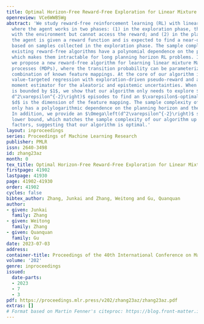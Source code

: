 ```yaml
---
title: Optimal Horizon-Free Reward-Free Exploration for Linear Mixture MDPs
openreview: VCe6WWB5Wg
abstract: 'We study reward-free reinforcement learning (RL) with linear function approximation,
  where the agent works in two phases: (1) in the exploration phase, the agent interacts
  with the environment but cannot access the reward; and (2) in the planning phase,
  the agent is given a reward function and is expected to find a near-optimal policy
  based on samples collected in the exploration phase. The sample complexities of
  existing reward-free algorithms have a polynomial dependence on the planning horizon,
  which makes them intractable for long planning horizon RL problems. In this paper,
  we propose a new reward-free algorithm for learning linear mixture Markov decision
  processes (MDPs), where the transition probability can be parameterized as a linear
  combination of known feature mappings. At the core of our algorithm is uncertainty-weighted
  value-targeted regression with exploration-driven pseudo-reward and a high-order
  moment estimator for the aleatoric and epistemic uncertainties. When the total reward
  is bounded by $1$, we show that our algorithm only needs to explore $\tilde O\left(
  d^2\varepsilon^{-2}\right)$ episodes to find an $\varepsilon$-optimal policy, where
  $d$ is the dimension of the feature mapping. The sample complexity of our algorithm
  only has a polylogarithmic dependence on the planning horizon and therefore is "horizon-free”.
  In addition, we provide an $\Omega\left(d^2\varepsilon^{-2}\right)$ sample complexity
  lower bound, which matches the sample complexity of our algorithm up to logarithmic
  factors, suggesting that our algorithm is optimal.'
layout: inproceedings
series: Proceedings of Machine Learning Research
publisher: PMLR
issn: 2640-3498
id: zhang23az
month: 0
tex_title: Optimal Horizon-Free Reward-Free Exploration for Linear Mixture {MDP}s
firstpage: 41902
lastpage: 41930
page: 41902-41930
order: 41902
cycles: false
bibtex_author: Zhang, Junkai and Zhang, Weitong and Gu, Quanquan
author:
- given: Junkai
  family: Zhang
- given: Weitong
  family: Zhang
- given: Quanquan
  family: Gu
date: 2023-07-03
address: 
container-title: Proceedings of the 40th International Conference on Machine Learning
volume: '202'
genre: inproceedings
issued:
  date-parts:
  - 2023
  - 7
  - 3
pdf: https://proceedings.mlr.press/v202/zhang23az/zhang23az.pdf
extras: []
# Format based on Martin Fenner's citeproc: https://blog.front-matter.io/posts/citeproc-yaml-for-bibliographies/
---
```

